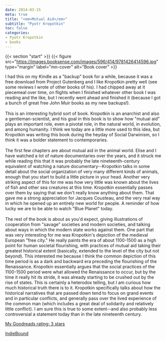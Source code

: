 ```yaml
---
date: 2014-03-15
meta: true
title: "<em>Mutual Aid</em>"
subtitle: "Pyotr Kropotkin"
toc: false
categories:
- Pyotr Kropotkin
- books
---
```


{{< section "start" >}}
{{< figure src="https://images.booksense.com/images/596/414/9781426414596.jpg" type="margin" label="mn-cover" alt="Book cover" >}}

I had this on my Kindle as a "backup" book for a while, because it was a free download from Project Gutenberg and I like Kropotkin pretty well (see some reviews I wrote of other books of his). I had chipped away at it piecemeal over time, on flights when I finished whatever other book I was reading and the like, but I recently went ahead and finished it (because I got a bunch of great free John Muir books as my new backups!). <br /><br />This is an interesting hybrid sort of book. Kropotkin is an anarchist and also a gentleman-scientist, and his goal in this book is to show how "mutual aid" plays an important role, even a pivotal role, in the natural world, in evolution, and among humanity. I think we today are a little more used to this idea, but Kropotkin was writing this book during the heyday of Social Darwinism, so I think it was a bolder statement to contemporaries.<br /><br />The first few chapters are about mutual aid in the animal world. Elise and I have watched a lot of nature documentaries over the years, and it struck me while reading this that it was probably the late nineteenth-century equivalent of watching a nature documentary--Kropotkin talks in some detail about the social organization of very many different kinds of animals, enough that you start to build a little picture in your head. Another very striking aspect of this for me was how very little was known about the lives of fish and other sea creatures at this time. Kropotkin essentially passes over them by saying that we don't really know anything about them. That gave me a strong appreciation for Jacques Cousteau, and the very real way in which he opened up an entirely new world for people. A reminder of how lucky we are to be able to watch "Blue Planet" today.<br /><br />The rest of the book is about as you'd expect, giving illustrations of cooperation from "savage" societies and modern societies, and talking about ways in which the modern state works against them. One part that was very interesting for me was Kropotkin's depiction of the medieval European "free city." He really paints the era of about 1100-1500 as a high point for human societal flourishing, with practices of mutual aid taking their greatest historical extent (basically, extended to the level of the city but not beyond). This interested me because I think the common depiction of this time period is as a dark and backward era preceding the flourishing of the Renaissance. Kropotkin essentially argues that the social practices of the 1100-1500 period were what allowed the Renaissance to occur, but by the time it really hit its stride, it was already starting to be crushed out by the rise of states. This is certainly a heterodox telling, but I am curious how much historical truth there is to it. Kropotkin specifically talks about how the historical narratives that are passed down tend to focus on grand events and in particular conflicts, and generally pass over the lived experience of the common man (which includes a great deal of solidarity and relatively little conflict). I am sure this is true to some extent--and also probably less controversial a statement today than in the late nineteenth century.

[My Goodreads rating: 3 stars](https://www.goodreads.com/review/show/834313577)  

[IndieBound](https://www.indiebound.org/book/9781426414596)
